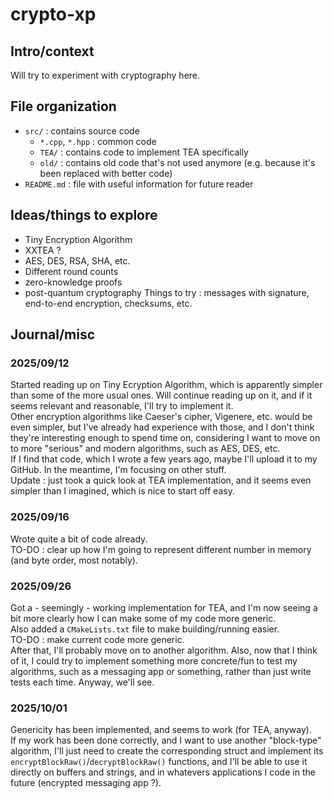 # crypto-xp
## Intro/context
Will try to experiment with cryptography here.

## File organization
- `src/` : contains source code
  - `*.cpp`, `*.hpp` : common code
  - `TEA/` : contains code to implement TEA specifically
  - `old/` : contains old code that's not used anymore (e.g. because it's been replaced with better code)
- `README.md` : file with useful information for future reader

## Ideas/things to explore
- Tiny Encryption Algorithm
- XXTEA ?
- AES, DES, RSA, SHA, etc.
- Different round counts
- zero-knowledge proofs
- post-quantum cryptography
Things to try : messages with signature, end-to-end encryption, checksums, etc.

## Journal/misc
### 2025/09/12
Started reading up on Tiny Ecryption Algorithm, which is apparently simpler than some of the more usual ones.
Will continue reading up on it, and if it seems relevant and reasonable, I'll try to implement it.\
Other encryption algorithms like Caeser's cipher, Vigenere, etc. would be even simpler, but I've already
had experience with those, and I don't think they're interesting enough to spend time on, considering I want
to move on to more "serious" and modern algorithms, such as AES, DES, etc.\
If I find that code, which I wrote a few years ago, maybe I'll upload it to my GitHub.
In the meantime, I'm focusing on other stuff.\
Update : just took a quick look at TEA implementation, and it seems even simpler than I imagined, which
is nice to start off easy.

### 2025/09/16
Wrote quite a bit of code already.\
TO-DO : clear up how I'm going to represent different number in memory (and byte order, most notably).

### 2025/09/26
Got a - seemingly - working implementation for TEA, and I'm now seeing a bit more clearly how I can make
some of my code more generic.\
Also added a `CMakeLists.txt` file to make building/running easier.\
TO-DO : make current code more generic.\
After that, I'll probably move on to another algorithm. Also, now that I think of it, I could try
to implement something more concrete/fun to test my algorithms, such as a messaging app or something,
rather than just write tests each time. Anyway, we'll see.

### 2025/10/01
Genericity has been implemented, and seems to work (for TEA, anyway).\
If my work has been done correctly, and I want to use another "block-type" algorithm, I'll just need
to create the corresponding struct and implement its `encryptBlockRaw()`/`decryptBlockRaw()` functions,
and I'll be able to use it directly on buffers and strings, and in whatevers applications I code in
the future (encrypted messaging app ?).